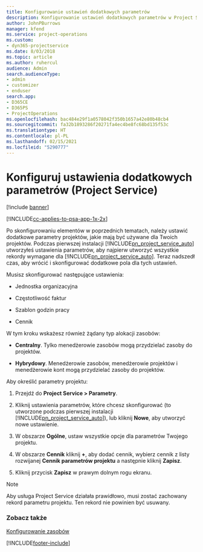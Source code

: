 ```yaml
---
title: Konfigurowanie ustawień dodatkowych parametrów
description: Konfigurowanie ustawień dodatkowych parametrów w Project Service
author: JohnPBurrows
manager: kfend
ms.service: project-operations
ms.custom:
- dyn365-projectservice
ms.date: 8/03/2018
ms.topic: article
ms.author: ruhercul
audience: Admin
search.audienceType:
- admin
- customizer
- enduser
search.app:
- D365CE
- D365PS
- ProjectOperations
ms.openlocfilehash: bac484e29f1a0578042f350b1657a42e80b48cb4
ms.sourcegitcommit: fa32b1893286f20271fa4ec4be8fc68bd135f53c
ms.translationtype: HT
ms.contentlocale: pl-PL
ms.lasthandoff: 02/15/2021
ms.locfileid: "5290777"
---
```

# <a name="configure-additional-parameter-settings-project-service"></a>Konfiguruj ustawienia dodatkowych parametrów (Project Service)

[!include [banner](../includes/psa-now-project-operations.md)]

[!INCLUDE[cc-applies-to-psa-app-1x-2x](../includes/cc-applies-to-psa-app-1x-2x.md)]

Po skonfigurowaniu elementów w poprzednich tematach, należy ustawić dodatkowe parametry projektów, jakie mają być używane dla Twoich projektów. Podczas pierwszej instalacji [!INCLUDE[pn_project_service_auto](../includes/pn-project-service-auto.md)] utworzyłeś ustawienia parametrów, aby najpierw utworzyć wszystkie rekordy wymagane dla [!INCLUDE[pn_project_service_auto](../includes/pn-project-service-auto.md)]. Teraz nadszedł czas, aby wrócić i skonfigurować dodatkowe pola dla tych ustawień.  
  
 Musisz skonfigurować następujące ustawienia:  
  
-   Jednostka organizacyjna  
  
-   Częstotliwość faktur  
  
-   Szablon godzin pracy  
  
-   Cennik  
 
W tym kroku wskażesz również żądany typ alokacji zasobów:  
  
- **Centralny**. Tylko menedżerowie zasobów mogą przydzielać zasoby do projektów.  
  
- **Hybrydowy**. Menedżerowie zasobów, menedżerowie projektów i menedżerowie kont mogą przydzielać zasoby do projektów.  
  
 
Aby określić parametry projektu:  
  
1. Przejdź do **Project Service > Parametry**.  
  
2. Kliknij ustawienia parametrów, które chcesz skonfigurować (to utworzone podczas pierwszej instalacji [!INCLUDE[pn_project_service_auto](../includes/pn-project-service-auto.md)]), lub kliknij **Nowe**, aby utworzyć nowe ustawienie.  
  
3. W obszarze **Ogólne**, ustaw wszystkie opcje dla parametrów Twojego projektu.  
  
4. W obszarze **Cennik** kliknij **+**, aby dodać cennik, wybierz cennik z listy rozwijanej **Cennik parametrów projektu** a następnie kliknij **Zapisz**.  
  
5. Kliknij przycisk **Zapisz** w prawym dolnym rogu ekranu.  

> [!NOTE]
> Aby usługa Project Service działała prawidłowo, musi zostać zachowany rekord parametru projektu. Ten rekord nie powinien być usuwany.

### <a name="see-also"></a>Zobacz także  
 [Konfigurowanie zasobów](../psa/set-up-resources.md)


[!INCLUDE[footer-include](../includes/footer-banner.md)]